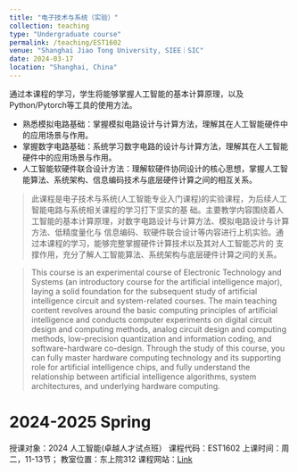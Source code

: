 ```yaml
---
title: "电子技术与系统（实验）"
collection: teaching
type: "Undergraduate course"
permalink: /teaching/EST1602
venue: "Shanghai Jiao Tong University, SIEE｜SIC"
date: 2024-03-17
location: "Shanghai, China"
---
```


通过本课程的学习，学生将能够掌握人工智能的基本计算原理，以及Python/Pytorch等工具的使用方法。
- 熟悉模拟电路基础：掌握模拟电路设计与计算方法，理解其在人工智能硬件中的应用场景与作用。
- 掌握数字电路基础：系统学习数字电路的设计与计算方法，理解其在人工智能硬件中的应用场景与作用。 
- 人工智能软硬件联合设计方法：理解软硬件协同设计的核心思想，掌握人工智能算法、系统架构、信息编码技术与底层硬件计算之间的相互关系。

> 此课程是电子技术与系统(人工智能专业入门课程)的实验课程，为后续人工智能电路与系统相关课程的学习打下坚实的基
础。主要教学内容围绕着人工智能的基本计算原理，对数字电路设计与计算方法、模拟电路设计与计算方法、低精度量化与
信息编码、软硬件联合设计等内容进行上机实验。通过本课程的学习，能够完整掌握硬件计算技术以及其对人工智能芯片的
支撑作用，充分了解人工智能算法、系统架构与底层硬件计算之间的关系。

> This course is an experimental course of Electronic Technology and Systems (an introductory course for the artificial intelligence major), laying a solid foundation for the subsequent study of artificial intelligence circuit and system-related courses. The main teaching content revolves around the basic computing principles of artificial intelligence and conducts computer experiments on digital circuit design and computing methods, analog circuit design and computing methods, low-precision quantization and information coding, and software-hardware co-design. Through the study of this course, you can fully master hardware computing technology and its supporting role for artificial intelligence chips, and fully understand the relationship between artificial intelligence algorithms, system architectures, and underlying hardware computing.

2024-2025 Spring 
======
授课对象：2024 人工智能(卓越人才试点班）
课程代码：EST1602
上课时间：周二，11-13节；
教室位置：东上院312
课程网站：[Link](https://oc.sjtu.edu.cn/courses/75901)
